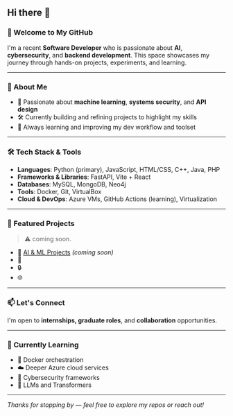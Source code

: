 ## Hi there 👋
### 👋 Welcome to My GitHub

I'm a recent **Software Developer** who is passionate about **AI**, **cybersecurity**, and **backend development**. This space showcases my journey through hands-on projects, experiments, and learning.

---

### 🚀 About Me

- 🧠 Passionate about **machine learning**, **systems security**, and **API design**
- 🛠️ Currently building and refining projects to highlight my skills
- 🌱 Always learning and improving my dev workflow and toolset

---

### 🛠 Tech Stack & Tools

- **Languages**: Python (primary), JavaScript, HTML/CSS, C++, Java, PHP
- **Frameworks & Libraries**: FastAPI, Vite + React
- **Databases**: MySQL, MongoDB, Neo4j
- **Tools**: Docker, Git, VirtualBox
- **Cloud & DevOps**: Azure VMs, GitHub Actions (learning), Virtualization

---

### 📂 Featured Projects

> ⚠️  coming soon.

- 🧩 [AI & ML Projects](#) *(coming soon)*
- 🧱 
- 🔒 
- 🌐 



---

### 📫 Let's Connect

I'm open to **internships, graduate roles**, and **collaboration** opportunities.

---

### 🧠 Currently Learning

- 🐳 Docker orchestration
- ☁️ Deeper Azure cloud services
- 🔐 Cybersecurity frameworks
- 🤖 LLMs and Transformers

---

_Thanks for stopping by — feel free to explore my repos or reach out!_

